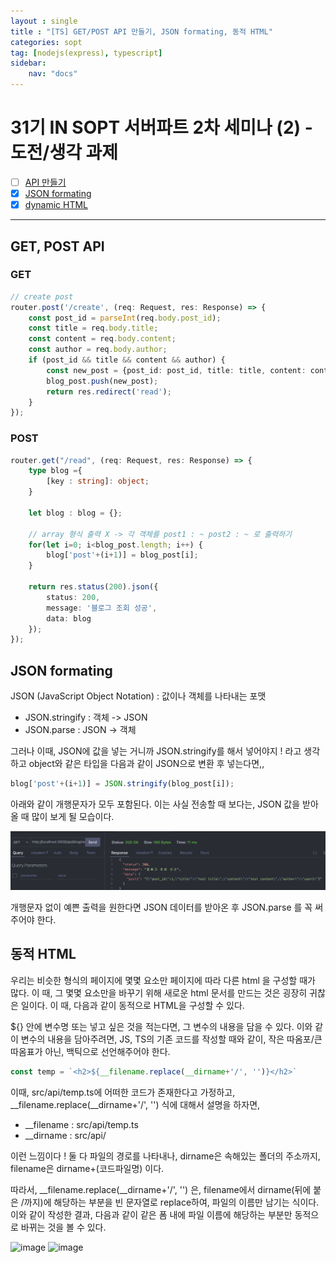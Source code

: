 ```yaml
---
layout : single
title : "[TS] GET/POST API 만들기, JSON formating, 동적 HTML"
categories: sopt
tag: [nodejs(express), typescript]
sidebar:
    nav: "docs"
---
```


# 31기 IN SOPT 서버파트 2차 세미나 (2) - 도전/생각 과제

- [ ] [API 만들기](#get-post-api)
- [x] [JSON formating](#json-formating)
- [x] [dynamic HTML](#동적-html)

---

## GET, POST API

### GET

```typescript
// create post
router.post('/create', (req: Request, res: Response) => {
    const post_id = parseInt(req.body.post_id);
    const title = req.body.title;
    const content = req.body.content;
    const author = req.body.author;
    if (post_id && title && content && author) {
        const new_post = {post_id: post_id, title: title, content: content, author: author};
        blog_post.push(new_post);
        return res.redirect('read');
    }
});
```

### POST

```typescript
router.get("/read", (req: Request, res: Response) => {
    type blog ={
        [key : string]: object;
    }

    let blog : blog = {};
    
    // array 형식 출력 X -> 각 객체를 post1 : ~ post2 : ~ 로 출력하기
    for(let i=0; i<blog_post.length; i++) {
        blog['post'+(i+1)] = blog_post[i];
    }

    return res.status(200).json({
        status: 200,
        message: '블로그 조회 성공',
        data: blog
    });
});
```

## JSON formating

JSON (JavaScript Object Notation) : 값이나 객체를 나타내는 포맷

- JSON.stringify : 객체 -> JSON
- JSON.parse : JSON -> 객체

그러나 이때, JSON에 값을 넣는 거니까 JSON.stringify를 해서 넣어야지 ! 라고 생각하고 object와 같은 타입을 다음과 같이 JSON으로 변환 후 넣는다면,, 

```typescript
blog['post'+(i+1)] = JSON.stringify(blog_post[i]);
```

아래와 같이 개행문자가 모두 포함된다. 이는 사실 전송할 때 보다는, JSON 값을 받아올 때 많이 보게 될 모습이다.

<img src="/images/sopt/5.png">

개행문자 없이 예쁜 출력을 원한다면 JSON 데이터를 받아온 후 JSON.parse 를 꼭 써주어야 한다.

## 동적 HTML

우리는 비슷한 형식의 페이지에 몇몇 요소만 페이지에 따라 다른 html 을 구성할 때가 많다. 이 때, 그 몇몇 요소만을 바꾸기 위해 새로운 html 문서를 만드는 것은 굉장히 귀찮은 일이다. 이 때, 다음과 같이 동적으로 HTML을 구성할 수 있다.

\${} 안에 변수명 또는 넣고 싶은 것을 적는다면, 그 변수의 내용을 담을 수 있다. 이와 같이 변수의 내용을 담아주려면, JS, TS의 기존 코드를 작성할 때와 같이, 작은 따옴포/큰따옴표가 아닌, 백틱으로 선언해주어야 한다. 

```typescript
const temp = `<h2>${__filename.replace(__dirname+'/', '')}</h2>`
```

이때, src/api/temp.ts에 어떠한 코드가 존재한다고 가정하고, __filename.replace(__dirname+'/', '') 식에 대해서 설명을 하자면,

- __filename : src/api/temp.ts
- __dirname : src/api/

이런 느낌이다 ! 둘 다 파일의 경로를 나타내나, dirname은 속해있는 폴더의 주소까지, filename은 dirname+(코드파일명) 이다. 

따라서, __filename.replace(__dirname+'/', '') 은, filename에서 dirname(뒤에 붙은 /까지)에 해당하는 부분을 빈 문자열로 replace하여, 파일의 이름만 남기는 식이다. 이와 같이 작성한 결과, 다음과 같이 같은 폼 내에 파일 이름에 해당하는 부분만 동적으로 바뀌는 것을 볼 수 있다.

<img width="846" alt="image" src="https://user-images.githubusercontent.com/91242806/195080171-ce0ae9a3-89ba-4897-8155-dd2cff1becb0.png">

<img width="846" alt="image" src="https://user-images.githubusercontent.com/91242806/195080120-3ea5c500-ae7a-4c07-ba10-8137721ba79d.png">